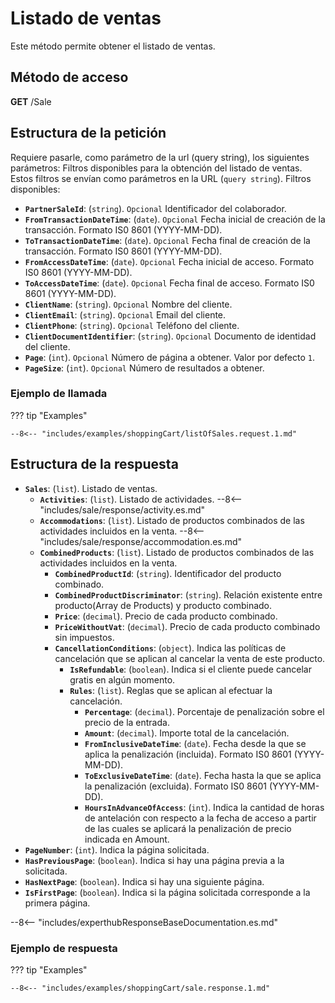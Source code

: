 # Listado de ventas

Este método permite obtener el listado de ventas.

## Método de acceso

**GET** /Sale

## Estructura de la petición

Requiere pasarle, como parámetro de la url (query string), los siguientes parámetros:
Filtros disponibles para la obtención del listado de ventas. Estos filtros se envían como parámetros en la URL (`query string`). Filtros disponibles:

- **`PartnerSaleId`**: (``string``).  ``Opcional`` Identificador del colaborador.
- **`FromTransactionDateTime`**: (``date``).  ``Opcional`` Fecha inicial de creación de la transacción. Formato IS0 8601 (YYYY-MM-DD).
- **`ToTransactionDateTime`**: (``date``).  ``Opcional`` Fecha final de creación de la transacción. Formato IS0 8601 (YYYY-MM-DD).
- **`FromAccessDateTime`**: (``date``).  ``Opcional`` Fecha inicial de acceso. Formato IS0 8601 (YYYY-MM-DD).
- **`ToAccessDateTime`**: (``date``).  ``Opcional`` Fecha final de acceso. Formato IS0 8601 (YYYY-MM-DD).
- **`ClientName`**: (``string``).  ``Opcional`` Nombre del cliente.
- **`ClientEmail`**: (``string``).  ``Opcional`` Email del cliente.
- **`ClientPhone`**: (``string``).  ``Opcional`` Teléfono del cliente.
- **`ClientDocumentIdentifier`**: (``string``).  ``Opcional`` Documento de identidad del cliente.
- **`Page`**: (``int``).  ``Opcional`` Número de página a obtener. Valor por defecto `1`.
- **`PageSize`**: (``int``).  ``Opcional`` Número de resultados a obtener.
  
### Ejemplo de llamada

??? tip "Examples"

    --8<-- "includes/examples/shoppingCart/listOfSales.request.1.md"

## Estructura de la respuesta

- **`Sales`**: (`list`). Listado de ventas.
    - **`Activities`**: (`list`). Listado de actividades.
        --8<-- "includes/sale/response/activity.es.md"
    - **`Accommodations`**: (`list`). Listado de productos combinados de las actividades incluidos en la venta.
        --8<-- "includes/sale/response/accommodation.es.md"
    - **`CombinedProducts`**: (`list`). Listado de productos combinados de las actividades incluidos en la venta.
        - **`CombinedProductId`**: (`string`). Identificador del producto combinado. 
        - **`CombinedProductDiscriminator`**: (`string`). Relación existente entre producto(Array de Products) y producto combinado. 
        - **`Price`**: (`decimal`). Precio de cada producto combinado. 
        - **`PriceWithoutVat`**: (`decimal`). Precio de cada producto combinado sin impuestos. 
        - **`CancellationConditions`**: (`object`). Indica las políticas de cancelación que se aplican al cancelar la venta de este producto.
            - **`IsRefundable`**: (`boolean`). Indica si el cliente puede cancelar gratis en algún momento.
            - **`Rules`**: (`list`). Reglas que se aplican al efectuar la cancelación.
                - **`Percentage`**: (`decimal`). Porcentaje de penalización sobre el precio de la entrada.
                - **`Amount`**: (`decimal`). Importe total de la cancelación.
                - **`FromInclusiveDateTime`**: (`date`). Fecha desde la que se aplica la penalización (incluida). Formato IS0 8601 (YYYY-MM-DD).
                - **`ToExclusiveDateTime`**: (`date`). Fecha hasta la que se aplica la penalización (excluida). Formato IS0 8601 (YYYY-MM-DD).
                - **`HoursInAdvanceOfAccess`**: (`int`). Indica la cantidad de horas de antelación con respecto a la fecha de acceso a partir de las cuales se aplicará la penalización de precio indicada en Amount. 
- **`PageNumber`**: (`int`). Indica la página solicitada.
- **`HasPreviousPage`**: (`boolean`). Indica si hay una página previa a la solicitada.
- **`HasNextPage`**: (`boolean`). Indica si hay una siguiente página.
- **`IsFirstPage`**: (`boolean`). Indica si la página solicitada corresponde a la primera página.

--8<-- "includes/experthubResponseBaseDocumentation.es.md"

### Ejemplo de respuesta

??? tip "Examples"

    --8<-- "includes/examples/shoppingCart/sale.response.1.md"
